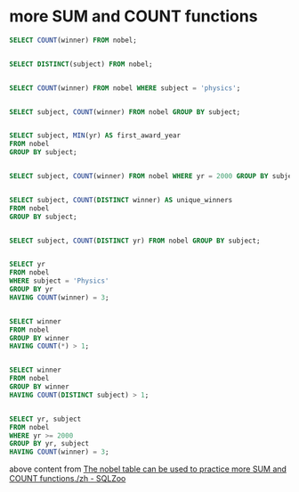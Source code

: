 # more SUM and COUNT **functions**

```SQL
SELECT COUNT(winner) FROM nobel;


SELECT DISTINCT(subject) FROM nobel;


SELECT COUNT(winner) FROM nobel WHERE subject = 'physics';


SELECT subject, COUNT(winner) FROM nobel GROUP BY subject;


SELECT subject, MIN(yr) AS first_award_year
FROM nobel
GROUP BY subject;


SELECT subject, COUNT(winner) FROM nobel WHERE yr = 2000 GROUP BY subject;


SELECT subject, COUNT(DISTINCT winner) AS unique_winners
FROM nobel
GROUP BY subject;


SELECT subject, COUNT(DISTINCT yr) FROM nobel GROUP BY subject;


SELECT yr
FROM nobel
WHERE subject = 'Physics'
GROUP BY yr
HAVING COUNT(winner) = 3;


SELECT winner
FROM nobel
GROUP BY winner
HAVING COUNT(*) > 1;


SELECT winner
FROM nobel
GROUP BY winner
HAVING COUNT(DISTINCT subject) > 1;


SELECT yr, subject
FROM nobel
WHERE yr >= 2000
GROUP BY yr, subject
HAVING COUNT(winner) = 3;
```

above content from [The nobel table can be used to practice more SUM and COUNT functions./zh - SQLZoo](https://www.sqlzoo.net/wiki/The_nobel_table_can_be_used_to_practice_more_SUM_and_COUNT_functions./zh)